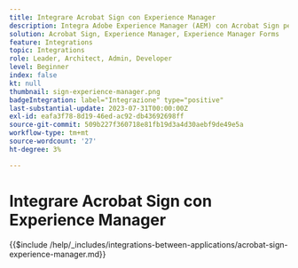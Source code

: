 ```yaml
---
title: Integrare Acrobat Sign con Experience Manager
description: Integra Adobe Experience Manager (AEM) con Acrobat Sign per semplificare l’invio dei documenti per la firma.
solution: Acrobat Sign, Experience Manager, Experience Manager Forms
feature: Integrations
topic: Integrations
role: Leader, Architect, Admin, Developer
level: Beginner
index: false
kt: null
thumbnail: sign-experience-manager.png
badgeIntegration: label="Integrazione" type="positive"
last-substantial-update: 2023-07-31T00:00:00Z
exl-id: eafa3f78-8d19-46ed-ac92-db43692698ff
source-git-commit: 509b227f360718e81fb19d3a4d30aebf9de49e5a
workflow-type: tm+mt
source-wordcount: '27'
ht-degree: 3%

---
```


# Integrare Acrobat Sign con Experience Manager

{{$include /help/_includes/integrations-between-applications/acrobat-sign-experience-manager.md}}
